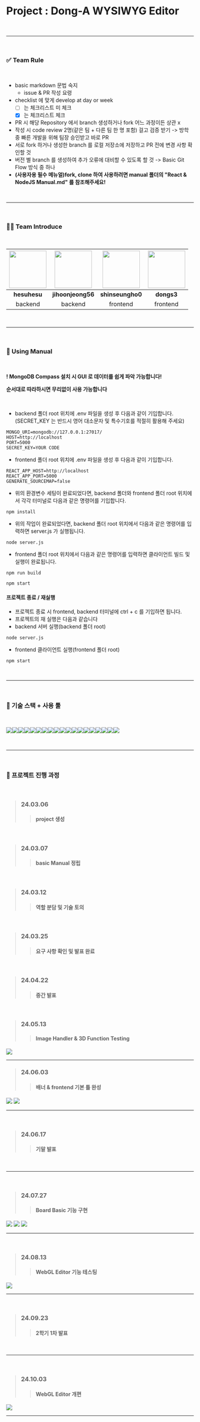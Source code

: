 # Project : Dong-A WYSIWYG Editor 

<br>

___

<br>

### ✅ Team Rule

<br>

- basic markdown 문법 숙지
  - issue & PR 작성 요령
- checklist 에 맞게 develop at day or week
  - [ ] 는 체크리스트 미 체크
  - [x] 는 체크리스트 체크
- PR 시 해당 Repository 에서 branch 생성하거나 fork 어느 과정이든 상관 x
- 작성 시 code review 2명(같은 팀 + 다른 팀 한 명 포함) 걸고 검증 받기 -> 방학 중 빠른 개발을 위해 팀장 승인받고 바로 PR
- 서로 fork 하거나 생성한 branch 를 로컬 저장소에 저장하고 PR 전에 변경 사항 확인할 것
- 버전 별 branch 를 생성하여 추가 오류에 대비할 수 있도록 할 것 -> Basic Git Flow 방식 중 하나
- **(사용자용 필수 메뉴얼)fork, clone 하여 사용하려면 manual 폴더의 "React & NodeJS Manual.md" 를 참조해주세요!**

<br>

___

<br>

### 👨‍💻 Team Introduce

<br>

|<a href = "https://github.com/hesuhesu" target = 'blank'><img src = "https://avatars.githubusercontent.com/u/91324571?v=4" heigth = "100" width = "100"><a>|<a href = "https://github.com/jihoonjeong56" target = 'blank'><img src = "https://avatars.githubusercontent.com/u/100738560?v=4" heigth = "100" width = "100"><a>|<a href = "https://github.com/shinseungho0" target = 'blank'><img src = "https://avatars.githubusercontent.com/u/100738567?v=4" heigth = "100" width = "100"><a>|<a href = "https://github.com/dongs3" target = 'blank'><img src = "https://avatars.githubusercontent.com/u/144899149?v=4" heigth = "100" width = "100"><a>|
|:---:|:---:|:---:|:---:|
|**hesuhesu**|**jihoonjeong56**|**shinseungho0**|**dongs3**|
|backend|backend|frontend|frontend|

<br>

___

<br>

### 🌱 Using Manual

<br>

**! MongoDB Compass 설치 시 GUI 로 데이터를 쉽게 파악 가능합니다!**

**순서대로 따라하시면 무리없이 사용 가능합니다**

<br>

- backend 폴더 root 위치에 .env 파일을 생성 후 다음과 같이 기입합니다.(SECRET_KEY 는 반드시 영어 대소문자 및 특수기호를 적절히 활용해 주세요)

```
MONGO_URI=mongodb://127.0.0.1:27017/
HOST=http://localhost
PORT=5000
SECRET_KEY=YOUR CODE
```

- frontend 폴더 root 위치에 .env 파일을 생성 후 다음과 같이 기입합니다.

```
REACT_APP_HOST=http://localhost
REACT_APP_PORT=5000
GENERATE_SOURCEMAP=false
```

- 위의 환경변수 세팅이 완료되었다면, backend 폴더와 frontend 폴더 root 위치에서 각각 터미널로 다음과 같은 명령어를 기입합니다.

```
npm install
```

- 위의 작업이 완료되었다면, backend 폴더 root 위치에서 다음과 같은 명령어를 입력하면 server.js 가 실행됩니다.

```
node server.js
```

- frontend 폴더 root 위치에서 다음과 같은 명령어를 입력하면 클라이언트 빌드 및 실행이 완료됩니다.

```
npm run build
```

```
npm start
```

#### 프로젝트 종료 / 재실행

- 프로젝트 종료 시 frontend, backend 터미널에 ctrl + c 를 기입하면 됩니다.
- 프로젝트의 재 실행은 다음과 같습니다
- backend 서버 실행(backend 폴더 root)

```
node server.js
```

- frontend 클라이언트 실행(frontend 폴더 root)

```
npm start
```

<br>

___

<br>

### 🚀 기술 스택 + 사용 툴

<br>

<img src="https://img.shields.io/badge/npm-CB3837?style=for-the-badge&logo=npm&logoColor=white"><img src="https://img.shields.io/badge/Git-F05032.svg?&style=for-the-badge&logo=Git&logoColor=white"><img src="https://img.shields.io/badge/Html5-E34F26?style=for-the-badge&logo=Html5&logoColor=white"><img src="https://img.shields.io/badge/Amazon EC2-FF9900?style=for-the-badge&logo=Amazon EC2&logoColor=white"><img src="https://img.shields.io/badge/JavaScript-F7DF1E?style=for-the-badge&logo=JavaScript&logoColor=white"><img src="https://img.shields.io/badge/Node.js-5FA04E?style=for-the-badge&logo=Node.js&logoColor=white"><img src="https://img.shields.io/badge/MongoDB-47A248?style=for-the-badge&logo=MongoDB&logoColor=white"><img src="https://img.shields.io/badge/NGINX-009639?style=for-the-badge&logo=NGINX&logoColor=white"><img src="https://img.shields.io/badge/Webpack-8DD6F9?style=for-the-badge&logo=Webpack&logoColor=white"><img src="https://img.shields.io/badge/React-61DAFB?style=for-the-badge&logo=React&logoColor=white"><img src="https://img.shields.io/badge/MUI-007FFF?style=for-the-badge&logo=MUI&logoColor=white"><img src="https://img.shields.io/badge/Css3-1572B6?style=for-the-badge&logo=Css3&logoColor=white"><img src="https://img.shields.io/badge/VisualStudioCode-007ACC?style=for-the-badge&logo=VisualStudioCode&logoColor=white"><img src="https://img.shields.io/badge/Python-3776AB?style=for-the-badge&logo=Python&logoColor=white"><img src="https://img.shields.io/badge/Bootstrap-7952B3?style=for-the-badge&logo=Bootstrap&logoColor=white"><img src="https://img.shields.io/badge/Axios-5A29E4?style=for-the-badge&logo=Axios&logoColor=white"><img src="https://img.shields.io/badge/PM2-2B037A?style=for-the-badge&logo=PM2&logoColor=white"><img src="https://img.shields.io/badge/Github-181717?style=for-the-badge&logo=Github&logoColor=white"><img src="https://img.shields.io/badge/Three.js-000000?style=for-the-badge&logo=Three.js&logoColor=white">

<br>

___

<br>

### 🔑 프로젝트 진행 과정

<br>

> ### 24.03.06
>> #### project 생성

<br>

> ### 24.03.07
>> #### basic Manual 정립

<br>

> ### 24.03.12
>> #### 역할 분담 및 기술 토의

<br>

> ### 24.03.25
>> #### 요구 사항 확인 및 발표 완료

<br>

> ### 24.04.22
>> #### 중간 발표

<br>

> ### 24.05.13
>> #### Image Handler & 3D Function Testing

<img src="/images/3D_Handling.png">

<br>

___

> ### 24.06.03
>> #### 배너 & frontend 기본 틀 완성

<img src="/images/Frontend_1.png">
<img src="/images/Frontend_2.png">

<br>

___

<br>

> ### 24.06.17
>> #### 기말 발표

<br>

___

<br>

> ### 24.07.27
>> #### Board Basic 기능 구현

<img src="/images/myPage.png">
<img src="/images/myEditor.png">
<img src="/images/boardDetail.png">

<br>

___

<br>

> ### 24.08.13
>> #### WebGL Editor 기능 테스팅

<img src="/images/3D_Editor_Test.png">

<br>

___

<br>

> ### 24.09.23
>> #### 2학기 1차 발표

<br>

___

<br>

> ### 24.10.03
>> #### WebGL Editor 개편

<img src="/images/webgl.png">

<br>

___